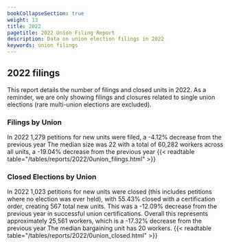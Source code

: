```yaml
---
bookCollapseSection: true
weight: 13
title: 2022
pagetitle: 2022 Union Filing Report
description: Data on union election filings in 2022
keywords: union filings
---
```


## 2022 filings

This report details the number of filings and closed units in 2022. As a reminder, we are only showing filings and closures related to single union elections (rare multi-union elections are excluded).

### Filings by Union
In 2022 1,279 petitions for new units were filed, a -4.12% decrease from the previous year The median size was 22 with a total of 60,282 workers across all units, a -19.04% decrease from the previous year
{{< readtable table="/tables/reports/2022/0union_filings.html" >}}

### Closed Elections by Union
In 2022 1,023 petitions for new units were closed (this includes petitions where no election was ever held), with 55.43% closed with a certification order, creating 567 total new units. This was a -12.09% decrease from the previous year in successful union certifications. Overall this represents approximately 25,561 workers, which is a -17.32% decrease from the previous year The median bargaining unit has 20 workers.
{{< readtable table="/tables/reports/2022/0union_closed.html" >}}
